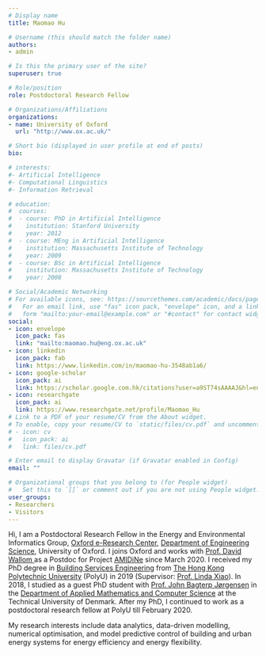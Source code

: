 ```yaml
---
# Display name
title: Maomao Hu

# Username (this should match the folder name)
authors:
- admin

# Is this the primary user of the site?
superuser: true

# Role/position
role: Postdoctoral Research Fellow

# Organizations/Affiliations
organizations:
- name: University of Oxford
  url: "http://www.ox.ac.uk/"

# Short bio (displayed in user profile at end of posts)
bio: 

# interests:
#- Artificial Intelligence
#- Computational Linguistics
#- Information Retrieval

# education:
#  courses:
#  - course: PhD in Artificial Intelligence
#    institution: Stanford University
#    year: 2012
#  - course: MEng in Artificial Intelligence
#    institution: Massachusetts Institute of Technology
#    year: 2009
#  - course: BSc in Artificial Intelligence
#    institution: Massachusetts Institute of Technology
#    year: 2008

# Social/Academic Networking
# For available icons, see: https://sourcethemes.com/academic/docs/page-builder/#icons
#   For an email link, use "fas" icon pack, "envelope" icon, and a link in the
#   form "mailto:your-email@example.com" or "#contact" for contact widget.
social:
- icon: envelope
  icon_pack: fas
  link: "mailto:maomao.hu@eng.ox.ac.uk"
- icon: linkedin
  icon_pack: fab
  link: https://www.linkedin.com/in/maomao-hu-3548ab1a6/
- icon: google-scholar
  icon_pack: ai
  link: https://scholar.google.com.hk/citations?user=a9ST74sAAAAJ&hl=en
- icon: researchgate
  icon_pack: ai
  link: https://www.researchgate.net/profile/Maomao_Hu
# Link to a PDF of your resume/CV from the About widget.
# To enable, copy your resume/CV to `static/files/cv.pdf` and uncomment the lines below.
# - icon: cv
#   icon_pack: ai
#   link: files/cv.pdf

# Enter email to display Gravatar (if Gravatar enabled in Config)
email: ""

# Organizational groups that you belong to (for People widget)
#   Set this to `[]` or comment out if you are not using People widget.
user_groups:
- Researchers
- Visitors
---
```


Hi, I am a Postdoctoral Research Fellow in the Energy and Environmental Informatics Group, <a href="https://www.oerc.ox.ac.uk/" target="_blank">Oxford e-Research Center</a>,  <a href="https://eng.ox.ac.uk/" target="_blank">Department of Engineering Science</a>, University of Oxford. I joins Oxford and works with <a href="https://eng.ox.ac.uk/people/david-wallom/" target="_blank"> Prof. David Wallom </a> as a Postdoc for Project <a href="https://www.amidine.net/" target="_blank">AMIDiNe</a> since March 2020. I received my PhD degree in <a href="https://www.bse.polyu.edu.hk/" target="_blank">Building Services Engineering</a> from <a href="https://www.polyu.edu.hk/" target="_blank">The Hong Kong Polytechnic University</a> (PolyU) in 2019 (Supervisor: <a href="https://www.bse.polyu.edu.hk/People/befx/index.html" target="_blank">Prof. Linda Xiao</a>). In 2018, I studied as a guest PhD student with [Prof. John Bagterp Jørgensen](http://www2.imm.dtu.dk/~jbjo/theses.html) in the [Department of Applied Mathematics and Computer Science](https://www.compute.dtu.dk/english) at the Technical University of Denmark. After my PhD, I continued to work as a postdoctoral research fellow at PolyU till February 2020. 

My research interests include data analytics, data-driven modelling, numerical optimisation, and model predictive control of building and urban energy systems for energy efficiency and energy flexibility.

